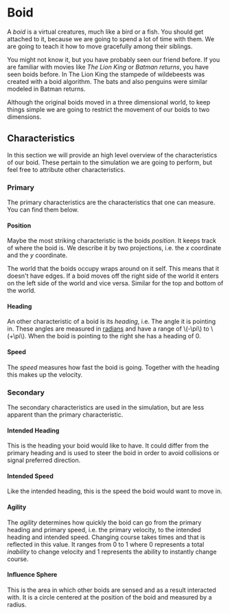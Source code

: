 # Boid
A _boid_ is a virtual creatures, much like a bird or a fish. You should get
attached to it, because we are going to spend a lot of time with them. We are
going to teach it how to move gracefully among their siblings.

You might not know it, but you have probably seen our friend before. If you are
familiar with movies like _The Lion King_ or _Batman returns_, you have seen
boids before. In The Lion King the stampede of wildebeests was created with a
boid algorithm. The bats and also penguins were similar modeled in Batman
returns.

Although the original boids moved in a three dimensional world, to keep things
simple we are going to restrict the movement of our boids to two dimensions.

## Characteristics
In this section we will provide an high level overview of the characteristics of
our boid. These pertain to the simulation we are going to perform, but feel free
to attribute other characteristics.

### Primary
The primary characteristics are the characteristics that one can measure. You
can find them below.

#### Position
Maybe the most striking characteristic is the boids _position_. It keeps track
of where the boid is. We describe it by two projections, i.e. the _x_ coordinate
and the _y_ coordinate.

The world that the boids occupy wraps around on it self. This means that it
doesn't have edges. If a boid moves off the right side of the world it enters on
the left side of the world and vice versa. Similar for the top and bottom of the
world.

#### Heading
An other characteristic of a boid is its _heading_, i.e. The angle it is
pointing in. These angles are measured in
[radians](https://en.wikipedia.org/wiki/Radian) and have a range of 
\\(-\pi\\) to \\(+\pi\\). When the boid is pointing to the right she has a
heading of 0.

#### Speed
The _speed_ measures how fast the boid is going. Together with the heading this
makes up the velocity.

### Secondary
The secondary characteristics are used in the simulation, but are less apparent
than the primary characteristic.

#### Intended Heading
This is the heading your boid would like to have. It could differ from the
primary heading and is used to steer the boid in order to avoid collisions or
signal preferred direction.

#### Intended Speed
Like the intended heading, this is the speed the boid would want to move in.

#### Agility
The _agility_ determines how quickly the boid can go from the primary heading
and primary speed, i.e. the primary velocity, to the intended heading and
intended speed. Changing course takes times and that is reflected in this value.
It ranges from 0 to 1 where 0 represents a total *inability* to change velocity
and 1 represents the ability to instantly change course.

#### Influence Sphere
This is the area in which other boids are sensed and as a result interacted with.
It is a circle centered at the position of the boid and measured by a radius.
